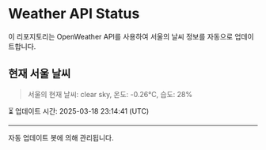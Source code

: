 
# Weather API Status

이 리포지토리는 OpenWeather API를 사용하여 서울의 날씨 정보를 자동으로 업데이트합니다.

## 현재 서울 날씨
> 서울의 현재 날씨: clear sky, 온도: -0.26°C, 습도: 28%

⏳ 업데이트 시간: 2025-03-18 23:14:41 (UTC)

---
자동 업데이트 봇에 의해 관리됩니다.
